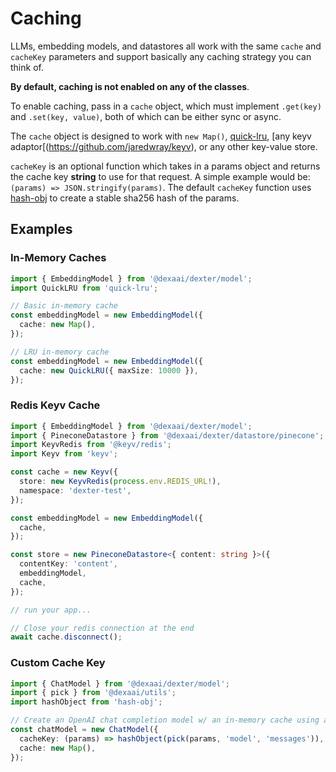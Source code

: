 # Caching

LLMs, embedding models, and datastores all work with the same `cache` and `cacheKey` parameters and support basically any caching strategy you can think of.

**By default, caching is not enabled on any of the classes**.

To enable caching, pass in a `cache` object, which must implement `.get(key)` and `.set(key, value)`, both of which can be either sync or async.

The `cache` object is designed to work with `new Map()`, [quick-lru](https://github.com/sindresorhus/quick-lru), [any keyv adaptor[(https://github.com/jaredwray/keyv), or any other key-value store.

`cacheKey` is an optional function which takes in a params object and returns the cache key **string** to use for that request. A simple example would be: `(params) => JSON.stringify(params)`. The default `cacheKey` function uses [hash-obj](https://github.com/sindresorhus/hash-obj) to create a stable sha256 hash of the params.

## Examples

### In-Memory Caches

```ts
import { EmbeddingModel } from '@dexaai/dexter/model';
import QuickLRU from 'quick-lru';

// Basic in-memory cache
const embeddingModel = new EmbeddingModel({
  cache: new Map(),
});

// LRU in-memory cache
const embeddingModel = new EmbeddingModel({
  cache: new QuickLRU({ maxSize: 10000 }),
});
```

### Redis Keyv Cache

```ts
import { EmbeddingModel } from '@dexaai/dexter/model';
import { PineconeDatastore } from '@dexaai/dexter/datastore/pinecone';
import KeyvRedis from '@keyv/redis';
import Keyv from 'keyv';

const cache = new Keyv({
  store: new KeyvRedis(process.env.REDIS_URL!),
  namespace: 'dexter-test',
});

const embeddingModel = new EmbeddingModel({
  cache,
});

const store = new PineconeDatastore<{ content: string }>({
  contentKey: 'content',
  embeddingModel,
  cache,
});

// run your app...

// Close your redis connection at the end
await cache.disconnect();
```

### Custom Cache Key

```ts
import { ChatModel } from '@dexaai/dexter/model';
import { pick } from '@dexaai/utils';
import hashObject from 'hash-obj';

// Create an OpenAI chat completion model w/ an in-memory cache using a custom cache key
const chatModel = new ChatModel({
  cacheKey: (params) => hashObject(pick(params, 'model', 'messages')),
  cache: new Map(),
});
```
